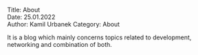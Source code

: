 Title: About  
Date: 25.01.2022  
Author: Kamil Urbanek
Category: About

It is a blog which mainly concerns topics related to development, networking and combination of both.
